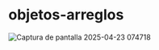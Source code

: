 # objetos-arreglos

![Captura de pantalla 2025-04-23 074718](https://github.com/user-attachments/assets/9637c954-4f5a-4bcc-995c-87b478584d2f)
